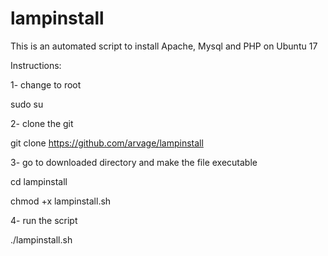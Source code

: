 # lampinstall
This is an automated script to install Apache, Mysql and PHP on Ubuntu 17

Instructions:


1- change to root
  
  sudo su
  
  
2- clone the git
  
  git clone https://github.com/arvage/lampinstall
  
  
3- go to downloaded directory and make the file executable
  
  cd lampinstall
  
  chmod +x lampinstall.sh  
  
4- run the script
  
  ./lampinstall.sh
